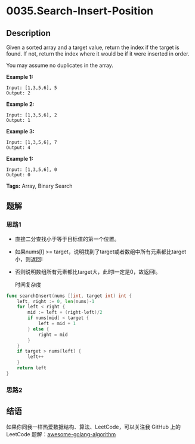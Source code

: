 # 0035.Search-Insert-Position

## Description

Given a sorted array and a target value, return the index if the target is found. If not, return the index where it would be if it were inserted in order.

You may assume no duplicates in the array.

**Example 1:**

```text
Input: [1,3,5,6], 5
Output: 2
```

**Example 2:**

```text
Input: [1,3,5,6], 2
Output: 1
```

**Example 3:**

```text
Input: [1,3,5,6], 7
Output: 4
```

**Example 1:**

```text
Input: [1,3,5,6], 0
Output: 0
```

**Tags:** Array, Binary Search

## 题解

### 思路1

* 直接二分查找小于等于目标值的第一个位置。
* 如果nums\[l\] &gt;= target，说明找到了target或者数组中所有元素都比target小，则返回l
* 否则说明数组所有元素都比target大，此时l一定是0，故返回l。

  时间复杂度

```go
func searchInsert(nums []int, target int) int {
    left, right := 0, len(nums)-1
    for left < right {
        mid := left + (right-left)/2
        if nums[mid] < target {
            left = mid + 1
        } else {
            right = mid
        }
    }
    if target > nums[left] {
        left++
    }
    return left
}
```

### 思路2

## 结语

如果你同我一样热爱数据结构、算法、LeetCode，可以关注我 GitHub 上的 LeetCode 题解：[awesome-golang-algorithm](https://github.com/kylesliu/awesome-golang-algorithm)

